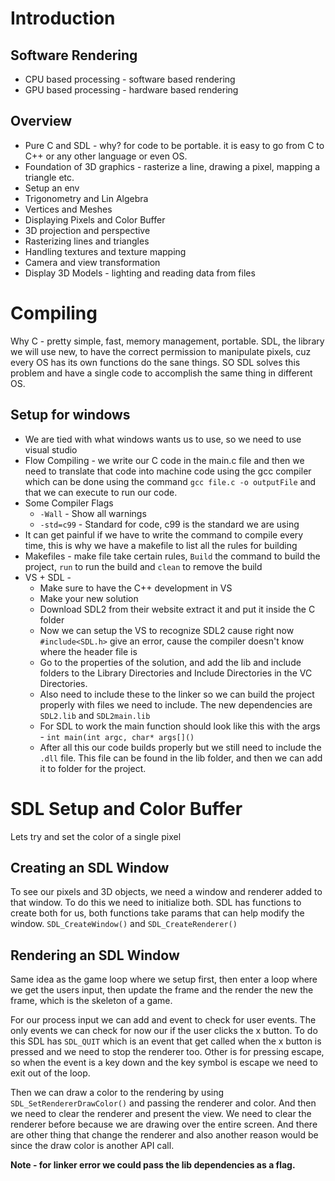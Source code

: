 # Introduction

## Software Rendering
 - CPU based processing - software based rendering
 - GPU based processing - hardware based rendering
## Overview
- Pure C and SDL - why? for code to be portable. it is easy to go from C  to C++ or any other language or even OS.
- Foundation of 3D graphics - rasterize a line, drawing a pixel, mapping a triangle etc.
- Setup an env 
- Trigonometry and Lin Algebra
- Vertices and Meshes
- Displaying Pixels and Color Buffer
- 3D projection and perspective
- Rasterizing lines and triangles
- Handling textures and texture mapping
- Camera and view transformation
- Display 3D Models - lighting and reading data from files

# Compiling
Why C - pretty simple, fast, memory management, portable. SDL, the library we will use new, to have the correct permission to manipulate pixels, cuz every OS has its own functions do the sane things. SO SDL solves this problem and have a single code to accomplish the same thing in different OS.

## Setup for windows
 - We are tied with what windows wants us to use, so we need to use visual studio
 - Flow Compiling - we write our C code in the main.c file and then we need to translate that code into machine code using the gcc compiler which can be done using the command ```gcc file.c -o outputFile``` and that we can execute to run our code.
 - Some Compiler Flags
	 - ```-Wall``` - Show all warnings
	 - `-std=c99` - Standard for code, c99 is the standard we are using
 - It can get painful if we have to write the command to compile every time, this is why we have a makefile to list all the rules for building
 - Makefiles - make file take certain rules, `Build` the command to build the project, `run` to run the build and `clean` to remove the build
 - VS + SDL - 
	 - Make sure to have the C++ development in VS
	 - Make your new solution
	 - Download SDL2 from their website extract it and put it inside the C folder
	 - Now we can setup the VS to recognize SDL2 cause right now `#include<SDL.h>` give an error, cause the compiler doesn't know where the header file is
	 - Go to the properties of the solution, and add the lib and include folders to the Library Directories and Include Directories in the VC Directories.
	 - Also need to include these to the linker so we can build the project properly with files we need to include. The new dependencies are `SDL2.lib` and `SDL2main.lib`
	 - For SDL to work the main function should look like this with the args - `int main(int argc, char* args[]()` 
	 - After all this our code builds properly but we still need to include the `.dll` file. This file can be found in the lib folder, and then we can add it to folder for the project.

# SDL Setup and Color Buffer
Lets try and set the color of a single pixel
## Creating an SDL Window
To see our pixels and 3D objects, we need a window and renderer added to that window. To do this we need to initialize both. SDL has functions to create both for us, both functions take params that can help modify the window. `SDL_CreateWindow()` and `SDL_CreateRenderer()`

## Rendering an SDL Window
Same idea as the game loop where we setup first, then enter a loop where we get the users input, then update the frame and the render the new the frame, which is the skeleton of a game.

For our process input we can add and event to check for user events. The only events we can check for now our if the user clicks the x button. To do this SDL has `SDL_QUIT` which is an event that get called when the x button is pressed and we need to stop the renderer too. Other is for pressing escape, so when the event is a key down and the key symbol is escape we need to exit out of the loop. 

Then we can draw a color to the rendering by using `SDL_SetRendererDrawColor()` and passing the renderer and color. And then we need to clear the renderer and present the view. We need to clear the renderer before because we are drawing over the entire screen. And there are other thing that change the renderer and also another reason would be since the draw color is another API call.

**Note - for linker error we could pass the lib dependencies as a flag.**

